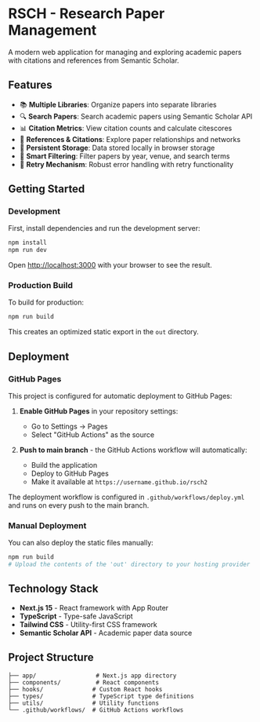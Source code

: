 # RSCH - Research Paper Management

A modern web application for managing and exploring academic papers with citations and references from Semantic Scholar.

## Features

- 📚 **Multiple Libraries**: Organize papers into separate libraries
- 🔍 **Search Papers**: Search academic papers using Semantic Scholar API
- 📊 **Citation Metrics**: View citation counts and calculate citescores
- 🔗 **References & Citations**: Explore paper relationships and networks
- 💾 **Persistent Storage**: Data stored locally in browser storage
- 🎯 **Smart Filtering**: Filter papers by year, venue, and search terms
- 🔄 **Retry Mechanism**: Robust error handling with retry functionality

## Getting Started

### Development

First, install dependencies and run the development server:

```bash
npm install
npm run dev
```

Open [http://localhost:3000](http://localhost:3000) with your browser to see the result.

### Production Build

To build for production:

```bash
npm run build
```

This creates an optimized static export in the `out` directory.

## Deployment

### GitHub Pages

This project is configured for automatic deployment to GitHub Pages:

1. **Enable GitHub Pages** in your repository settings:
   - Go to Settings → Pages
   - Select "GitHub Actions" as the source

2. **Push to main branch** - the GitHub Actions workflow will automatically:
   - Build the application
   - Deploy to GitHub Pages
   - Make it available at `https://username.github.io/rsch2`

The deployment workflow is configured in `.github/workflows/deploy.yml` and runs on every push to the main branch.

### Manual Deployment

You can also deploy the static files manually:

```bash
npm run build
# Upload the contents of the 'out' directory to your hosting provider
```

## Technology Stack

- **Next.js 15** - React framework with App Router
- **TypeScript** - Type-safe JavaScript
- **Tailwind CSS** - Utility-first CSS framework
- **Semantic Scholar API** - Academic paper data source

## Project Structure

```
├── app/                 # Next.js app directory
├── components/          # React components
├── hooks/              # Custom React hooks
├── types/              # TypeScript type definitions
├── utils/              # Utility functions
└── .github/workflows/  # GitHub Actions workflows
```
